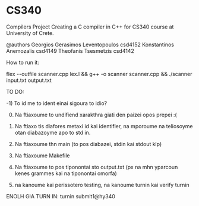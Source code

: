 # CS340
Compilers Project
Creating a C compiler in C++ for CS340 course at University of Crete.

@authors      Georgios Gerasimos Leventopoulos csd4152     Konstantinos Anemozalis csd4149   Theofanis Tsesmetzis csd4142

How to run it:

flex --outfile scanner.cpp lex.l && g++ -o scanner scanner.cpp && ./scanner input.txt output.txt

TO DO:

-1) To id me to ident einai sigoura to idio?

0) Na ftiaxoume to undifiend xarakthra giati den paizei opos prepei :(

1) Na ftiaxo tis diafores metaxi id kai identifier, na mporoume na teliosoyme otan diabazoyme apo to std in.

2) Na ftiaxoume thn main (to pos diabazei, stdin kai stdout klp)

3) Na ftiaxoume Makefile

4) Na ftiaxoume to pos tiponontai sto output.txt (px na mhn yparcoun kenes grammes kai na tiponontai omorfa)



5) na kanoume kai perissotero testing, na kanoume turnin kai verify turnin

ENOLH GIA TURN IN:                 turnin submit1@hy340 <dir>